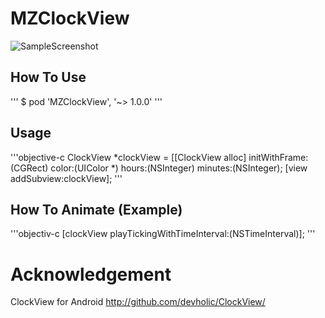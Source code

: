 # MZClockView
![SampleScreenshot](https://31.media.tumblr.com/6cb5a76df81071c788474c69ac8addf3/tumblr_inline_nhvokwyQXF1skxvgn.jpg)

## How To Use
'''
$ pod 'MZClockView', '~> 1.0.0'
'''

## Usage
'''objective-c
ClockView *clockView = [[ClockView alloc] initWithFrame:(CGRect)
                                                  color:(UIColor *)
                                                  hours:(NSInteger)
                                                minutes:(NSInteger);
[view addSubview:clockView];
'''

## How To Animate (Example)
'''objectiv-c
[clockView playTickingWithTimeInterval:(NSTimeInterval)];
'''

# Acknowledgement

ClockView for Android
http://github.com/devholic/ClockView/
